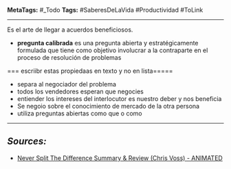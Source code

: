 **MetaTags:** #_Todo
**Tags:** #SaberesDeLaVida #Productividad #ToLink 
- - -
Es el arte de llegar a acuerdos beneficiosos.

- **pregunta calibrada** es una pregunta abierta y estratégicamente formulada que tiene como objetivo involucrar a la contraparte en el proceso de resolución de problemas

=== escriibr estas propiedaas en texto y no en lista=====
- separa al negociador del problema
- todos los vendedores esperan que negocies
- entiender los intereses del interlocutor es nuestro deber y nos beneficia
- Se negoio sobre el conocimiento de mercado de la otra persona
- utiliza preguntas abiertas como que o como


- - - 
## ***Sources:***
- [Never Split The Difference Summary & Review (Chris Voss) - ANIMATED](https://www.youtube.com/watch?v=OaEw7ZFs5sU)